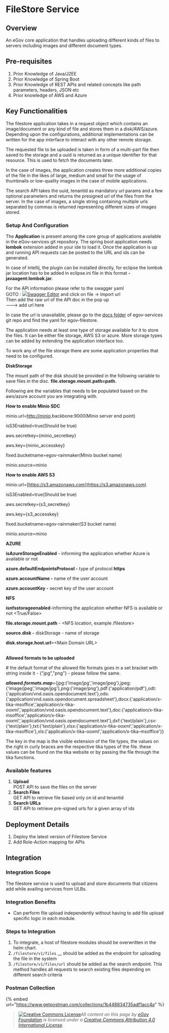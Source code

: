 # FileStore Service

## Overview <a href="#overview" id="overview"></a>

An eGov core application that handles uploading different kinds of files to servers including images and different document types.

## Pre-requisites <a href="#pre-requisites" id="pre-requisites"></a>

1. Prior Knowledge of Java/J2EE
2. Prior Knowledge of Spring Boot
3. Prior Knowledge of REST APIs and related concepts like path parameters, headers, JSON etc
4. Prior knowledge of AWS and Azure

## Key Functionalities <a href="#key-functionalities" id="key-functionalities"></a>

The filestore application takes in a request object which contains an image/document or any kind of file and stores them in a disk/AWS/azure. Depending upon the configurations, additional implementations can be written for the app interface to interact with any other remote storage.

The requested file to be uploaded is taken in form of a multi-part file then saved to the storage and a uuid is returned as a unique identifier for that resource. This is used to fetch the documents later.

In the case of images, the application creates three more additional copies of the file in the likes of large, medium and small for the usage of thumbnails or low-quality images in the case of mobile applications.

The search API takes the uuid, tenantid as mandatory url params and a few optional parameters and returns the presigned url of the files from the server. In the case of images, a single string containing multiple urls separated by commas is returned representing different sizes of images stored.

### Setup And Configuration <a href="#setup-and-configuration" id="setup-and-configuration"></a>

The **Application** is present among the core group of applications available in the eGov-services git repository.  The spring boot application needs **lombok** extension added in your ide to load it. Once the application is up and running API requests can be posted to the URL and ids can be generated.&#x20;

&#x20;In case of intellij, the plugin can be installed directly, for eclipse the lombok jar location has to be added in eclipse.ini file in this format **-javaagent:lombok.jar**.

For the API information please refer to the swagger yaml \
GOTO : [![](https://editor.swagger.io/dist/favicon-32x32.png)Swagger Editor](https://editor.swagger.io)   and click on file -> import url\
Then add the raw url of the API doc in the pop up\
\---> add url here&#x20;

In case the url is unavailable, please go to the [docs folder](https://github.com/egovernments/egov-services/tree/master/docs) of egov-services git repo and find the yaml for egov-filestore.

The application needs at least one type of storage available for it to store the files. It can be either file storage, AWS S3 or azure. More storage types can be added by extending the application interface too.

To work any of the file storage there are some application properties that need to be configured.

**DiskStorage**

The mount path of the disk should be provided in the following variable to save files in the disc. **file.storage.mount.path=path.**

Following are the variables that needs to be populated based on the aws/azure account you are integrating with.

**How to enable Minio SDC**

minio.url=[http://minio](http://minio).backbone:9000(Minio server end point)

isS3Enabled=true(Should be true)

aws.secretkey={minio\_secretkey}

aws.key={minio\_accesskey}

fixed.bucketname=egov-rainmaker(Minio bucket name)

minio.source=minio

**How to enable AWS S3**

minio.url=[https://s3.amazonaws.com](https://s3.amazonaws.com)

isS3Enabled=true(Should be true)

aws.secretkey={s3\_secretkey}

aws.key={s3\_accesskey}

fixed.bucketname=egov-rainmaker(S3 bucket name)

minio.source=minio

**AZURE**

**isAzureStorageEnabled** - informing the application whether Azure is available or not

**azure.defaultEndpointsProtocol -** type of protocol **https**

**azure.accountName -** name of the user account&#x20;

**azure.accountKey -** secret key of the user account

**NFS**&#x20;

**isnfsstorageenabled**-informing the application whether NFS is available or not \<True/False>

**file.storage.mount.path** - \<NFS location, example /filestore>

**source.disk -** diskStorage - name of storage

**disk.storage.host.url**=\<Main Domain URL>

\
**Allowed formats to be uploaded**

\# the default format of the allowed file formats goes in a set bracket with string inside it - {"jpg","png"} - please follow the same.

_**allowed.formats.map**_={jpg:{'image/jpg','image/jpeg'},jpeg:{'image/jpeg','image/jpg'},png:{'image/png'},pdf:{'application/pdf'},odt:{'application/vnd.oasis.opendocument.text'},ods:{'application/vnd.oasis.opendocument.spreadsheet'},docx:{'application/x-tika-msoffice','application/x-tika-ooxml','application/vnd.oasis.opendocument.text'},doc:{'application/x-tika-msoffice','application/x-tika-ooxml','application/vnd.oasis.opendocument.text'},dxf:{'text/plain'},csv:{'text/plain'},txt:{'text/plain'},xlsx:{'application/x-tika-ooxml','application/x-tika-msoffice'},xls:{'application/x-tika-ooxml','application/x-tika-msoffice'}}

The key in the map is the visible extension of the file types, the values on the right in curly braces are the respective tika types of the file. these values can be found on the tika website or by passing the file through the tika functions.

### Available features <a href="#available-features" id="available-features"></a>

1. **Upload**\
   POST API to save the files on the server
2. **Search Files**\
   GET API to retrieve file based only on id and tenantid
3. **Search URLs** \
   GET API  to retrieve pre-signed urls for a given array of ids

## Deployment Details <a href="#deployment-details" id="deployment-details"></a>

1. Deploy the latest version of Filestore Service
2. Add Role-Action mapping for APIs

## Integration <a href="#integration" id="integration"></a>

### Integration Scope <a href="#integration-scope" id="integration-scope"></a>

The filestore service is used to upload and store documents that citizens add while availing services from ULBs.

### Integration Benefits <a href="#integration-benefits" id="integration-benefits"></a>

* Can perform file upload independently without having to add file upload specific logic in each module.

### Steps to Integration <a href="#steps-to-integration" id="steps-to-integration"></a>

1. To integrate, a host of filestore modules should be overwritten in the helm chart.
2. `/filestore/v1/files` __ should be added as the endpoint for uploading the file in the system
3. `/filestore/v1/files/url` should be added as the search endpoint. This method handles all requests to search existing files depending on different search criteria

### Postman Collection <a href="#postman-collection" id="postman-collection"></a>

{% embed url="https://www.getpostman.com/collections/1b448834735adf1acc4a" %}

> [![Creative Commons License](https://i.creativecommons.org/l/by/4.0/80x15.png)_​_](http://creativecommons.org/licenses/by/4.0/)_All content on this page by_ [_eGov Foundation_](https://egov.org.in) _is licensed under a_ [_Creative Commons Attribution 4.0 International License_](http://creativecommons.org/licenses/by/4.0/)_._
